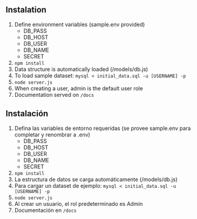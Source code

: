 ## Instalation

1. Define environment variables (sample.env provided)
    * DB_PASS
    * DB_HOST
    * DB_USER
    * DB_NAME
    * SECRET
1. `npm install`
1. Data structure is automatically loaded (/models/db.js)
1. To load sample dataset: `mysql < initial_data.sql -u [USERNAME] -p`
1. `node server.js`
1. When creating a user, admin is the default user role
1. Documentation served on `/docs`

## Instalación

1. Defina las variables de entorno requeridas (se provee sample.env para completar y renombrar a .env)
    * DB_PASS
    * DB_HOST
    * DB_USER
    * DB_NAME
    * SECRET
1. `npm install`
1. La estructura de datos se carga automáticamente (/models/db.js)
1. Para cargar un dataset de ejemplo: `mysql < initial_data.sql -u [USERNAME] -p`
1. `node server.js`
1. Al crear un usuario, el rol predeterminado es Admin
1. Documentación en `/docs`
